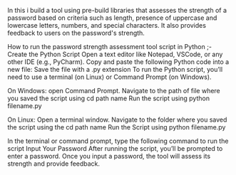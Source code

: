 In this i build a tool using pre-build libraries that assesses the strength of a password based on criteria such as length, presence of uppercase and lowercase letters, numbers, and special characters. It also provides feedback to users on the password's strength.

How to run the password strength assessment tool script in Python ;-
Create the Python Script
Open a text editor like Notepad, VSCode, or any other IDE (e.g., PyCharm).
Copy and paste the following Python code into a new file:
Save the file with a .py extension
To run the Python script, you’ll need to use a terminal (on Linux) or Command Prompt (on Windows).

On Windows:
open Command Prompt.
Navigate to the path of file where you saved the script using cd path name
 Run the script using python filename.py 

On Linux:
Open a terminal window.
Navigate to the folder where you saved the script using the cd path name
Run the Script using python filename.py

In the terminal or command prompt, type the following command to run the script
Input Your Password
After running the script, you’ll be prompted to enter a password. Once you input a password, the tool will assess its strength and provide feedback.
